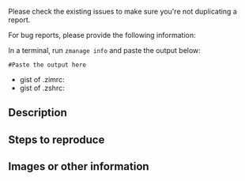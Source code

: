 Please check the existing issues to make sure you're not duplicating a report.

For bug reports, please provide the following information:

In a terminal, run `zmanage info` and paste the output below:

```
#Paste the output here
```

- gist of .zimrc:
- gist of .zshrc:

Description
-----------


Steps to reproduce
------------------


Images or other information
---------------------------



